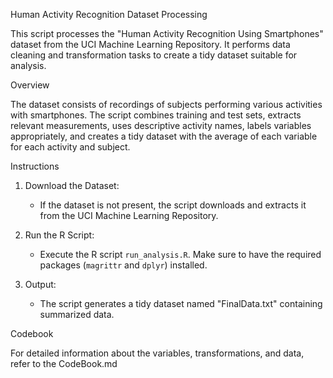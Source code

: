 Human Activity Recognition Dataset Processing

This script processes the "Human Activity Recognition Using Smartphones" dataset from the UCI Machine Learning Repository. It performs data cleaning and transformation tasks to create a tidy dataset suitable for analysis.

Overview

The dataset consists of recordings of subjects performing various activities with smartphones. The script combines training and test sets, extracts relevant measurements, uses descriptive activity names, labels variables appropriately, and creates a tidy dataset with the average of each variable for each activity and subject.

Instructions

1. Download the Dataset:
   - If the dataset is not present, the script downloads and extracts it from the UCI Machine Learning Repository.

2. Run the R Script:
   - Execute the R script `run_analysis.R`. Make sure to have the required packages (`magrittr` and `dplyr`) installed.

3. Output:
   - The script generates a tidy dataset named "FinalData.txt" containing summarized data.

Codebook

For detailed information about the variables, transformations, and data, refer to the CodeBook.md
